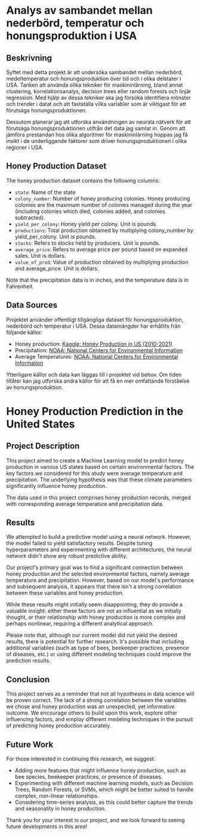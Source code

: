 # Analys av sambandet mellan nederbörd, temperatur och honungsproduktion i USA

## Beskrivning
Syftet med detta projekt är att undersöka sambandet mellan nederbörd, medeltemperatur och honungsproduktion över tid och i olika delstater i USA. Tanken att använda olika tekniker för maskininlärning, bland annat clustering, korrelationsanalys, decision trees eller random forests och linjär regression. Med hjälp av dessa tekniker ska jag försöka identifiera mönster och trender i datat och att fastställa vilka variabler som är viktigast för att förutsäga honungsproduktionen.

Dessutom planerar jag att utforska användningen av neurala nätverk för att förutsäga honungsproduktionen utifrån det data jag samlat in. Genom att jämföra prestandan hos olika algoritmer för maskininlärning hoppas jag få insikt i de underliggande faktorer som driver honungsproduktionen i olika regioner i USA.

## Honey Production Dataset

The honey production dataset contains the following columns:

- `state`: Name of the state
- `colony_number`: Number of honey producing colonies. Honey producing colonies are the maximum number of colonies managed during the year (including colonies which died, colonies added, and colonies subtracted).
- `yield_per_colony`: Honey yield per colony. Unit is pounds.
- `productions`: Total production obtained by multiplying colony_number by yield_per_colony. Unit is pounds.
- `stocks`: Refers to stocks held by producers. Unit is pounds.
- `average_price`: Refers to average price per pound based on expanded sales. Unit is dollars.
- `value_of_prod`: Value of production obtained by multiplying production and average_price. Unit is dollars.

Note that the precipitation data is in inches, and the temperature data is in Fahrenheit.
 
## Data Sources
Projektet använder offentligt tillgängliga dataset för honungsproduktion, nederbörd och temperatur i USA. Dessa datamängder har erhållits från följande källor:

- Honey production: [Kaggle: Honey Production in US (2010-2021)](https://www.kaggle.com/datasets/mohitpoudel/honey-production-in-us-20102021)
- Precipitation: [NOAA: National Centers for Environmental Information](https://www.ncei.noaa.gov/access/monitoring/climate-at-a-glance/statewide/time-series/1/pdsi/1/12/1995-2021)
- Average Temperatures: [NOAA: National Centers for Environmental Information](https://www.ncei.noaa.gov/access/monitoring/climate-at-a-glance/statewide/time-series/1/pcp/1/12/1995-2021)

Ytterligare källor och data kan läggas till i projektet vid behov. Om tiden tillåter kan jag utforska andra källor för att få en mer omfattande förståelse av honungsproduktion.


# Honey Production Prediction in the United States

## Project Description

This project aimed to create a Machine Learning model to predict honey production in various US states based on certain environmental factors. The key factors we considered for this study were average temperature and precipitation. The underlying hypothesis was that these climate parameters significantly influence honey production.

The data used in this project comprises honey production records, merged with corresponding average temperature and precipitation data.

## Results

We attempted to build a predictive model using a neural network. However, the model failed to yield satisfactory results. Despite tuning hyperparameters and experimenting with different architectures, the neural network didn't show any robust predictive ability.

Our project's primary goal was to find a significant connection between honey production and the selected environmental factors, namely average temperature and precipitation. However, based on our model's performance and subsequent analysis, it appears that there isn't a strong correlation between these variables and honey production.

While these results might initially seem disappointing, they do provide a valuable insight: either these factors are not as influential as we initially thought, or their relationship with honey production is more complex and perhaps nonlinear, requiring a different analytical approach.

Please note that, although our current model did not yield the desired results, there is potential for further research. It's possible that including additional variables (such as type of bees, beekeeper practices, presence of diseases, etc.) or using different modeling techniques could improve the prediction results.

## Conclusion

This project serves as a reminder that not all hypotheses in data science will be proven correct. The lack of a strong correlation between the variables we chose and honey production was an unexpected, yet informative outcome. We encourage others to build upon this work, explore other influencing factors, and employ different modeling techniques in the pursuit of predicting honey production accurately.

## Future Work

For those interested in continuing this research, we suggest:

- Adding more features that might influence honey production, such as bee species, beekeeper practices, or presence of diseases.
- Experimenting with different machine learning models, such as Decision Trees, Random Forests, or SVMs, which might be better suited to handle complex, non-linear relationships.
- Considering time-series analysis, as this could better capture the trends and seasonality in honey production.

Thank you for your interest in our project, and we look forward to seeing future developments in this area!
